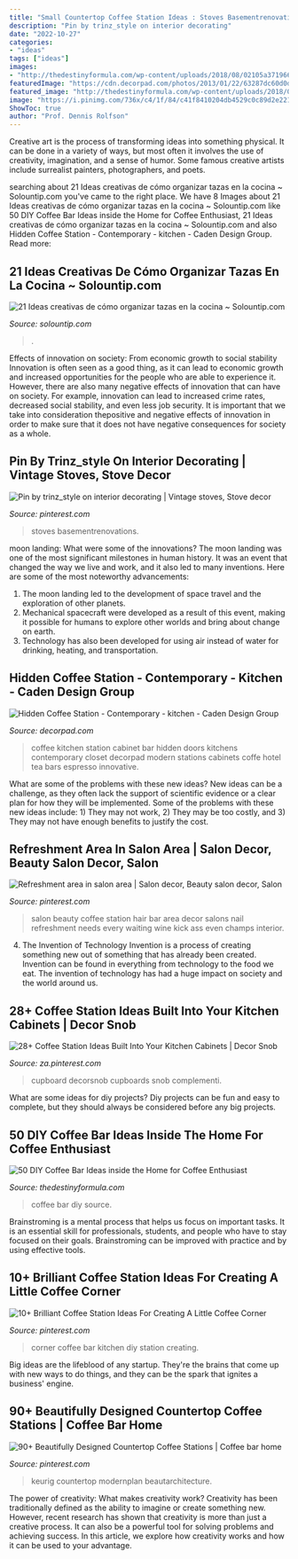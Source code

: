 ```yaml
---
title: "Small Countertop Coffee Station Ideas : Stoves Basementrenovations"
description: "Pin by trinz_style on interior decorating"
date: "2022-10-27"
categories:
- "ideas"
tags: ["ideas"]
images:
- "http://thedestinyformula.com/wp-content/uploads/2018/08/02105a37196689f52e9f0f11cf5f8c9d.jpg"
featuredImage: "https://cdn.decorpad.com/photos/2013/01/22/63287dc60d0d.jpeg"
featured_image: "http://thedestinyformula.com/wp-content/uploads/2018/08/02105a37196689f52e9f0f11cf5f8c9d.jpg"
image: "https://i.pinimg.com/736x/c4/1f/84/c41f8410204db4529c0c89d2e2219245.jpg"
ShowToc: true
author: "Prof. Dennis Rolfson"
---
```



Creative art is the process of transforming ideas into something physical. It can be done in a variety of ways, but most often it involves the use of creativity, imagination, and a sense of humor. Some famous creative artists include surrealist painters, photographers, and poets.

	

		
searching about 21 Ideas creativas de cómo organizar tazas en la cocina ~ Solountip.com you've came to the right place. We have 8 Images about 21 Ideas creativas de cómo organizar tazas en la cocina ~ Solountip.com like 50 DIY Coffee Bar Ideas inside the Home for Coffee Enthusiast, 21 Ideas creativas de cómo organizar tazas en la cocina ~ Solountip.com and also Hidden Coffee Station - Contemporary - kitchen - Caden Design Group. Read more:
		
    
## 21 Ideas Creativas De Cómo Organizar Tazas En La Cocina ~ Solountip.com

<img loading=lazy src="https://3.bp.blogspot.com/-92yUj3cGdfw/WyBwgyHwCLI/AAAAAAAA4_0/Bn6gzOKm8o4hQxQTTlEHNgjLA9Zq1O_lACLcBGAs/s1600/ideas-organizar-tazas-en-la-cocina9.jpg" onerror="this.onerror=null;this.src='https://tse1.mm.bing.net/th?id=OIP.4Zrzx1fIZLJ-Oet_T7goDwHaJ6&amp;pid=15.1';" alt="21 Ideas creativas de cómo organizar tazas en la cocina ~ Solountip.com">

_Source: solountip.com_

>. 

	

Effects of innovation on society: From economic growth to social stability
Innovation is often seen as a good thing, as it can lead to economic growth and increased opportunities for the people who are able to experience it. However, there are also many negative effects of innovation that can have on society. For example, innovation can lead to increased crime rates, decreased social stability, and even less job security. It is important that we take into consideration thepositive and negative effects of innovation in order to make sure that it does not have negative consequences for society as a whole.

    
## Pin By Trinz_style On Interior Decorating | Vintage Stoves, Stove Decor

<img loading=lazy src="https://i.pinimg.com/originals/43/47/bb/4347bb0101ee1b9d7b14398fed5f243d.jpg" onerror="this.onerror=null;this.src='https://tse4.mm.bing.net/th?id=OIP.teNtOX4lHc5HHC4jnN00uQHaJ4&amp;pid=15.1';" alt="Pin by trinz_style on interior decorating | Vintage stoves, Stove decor">

_Source: pinterest.com_

>stoves basementrenovations. 

	

moon landing: What were some of the innovations?
The moon landing was one of the most significant milestones in human history. It was an event that changed the way we live and work, and it also led to many inventions. Here are some of the most noteworthy advancements: 
1) The moon landing led to the development of space travel and the exploration of other planets. 
2) Mechanical spacecraft were developed as a result of this event, making it possible for humans to explore other worlds and bring about change on earth. 
3) Technology has also been developed for using air instead of water for drinking, heating, and transportation.

    
## Hidden Coffee Station - Contemporary - Kitchen - Caden Design Group

<img loading=lazy src="https://cdn.decorpad.com/photos/2013/01/22/63287dc60d0d.jpeg" onerror="this.onerror=null;this.src='https://tse1.mm.bing.net/th?id=OIP.bszBDcj7Q_vtpEk_0qGofAHaLH&amp;pid=15.1';" alt="Hidden Coffee Station - Contemporary - kitchen - Caden Design Group">

_Source: decorpad.com_

>coffee kitchen station cabinet bar hidden doors kitchens contemporary closet decorpad modern stations cabinets coffe hotel tea bars espresso innovative. 

	

What are some of the problems with these new ideas?
New ideas can be a challenge, as they often lack the support of scientific evidence or a clear plan for how they will be implemented. Some of the problems with these new ideas include: 1) They may not work, 2) They may be too costly, and 3) They may not have enough benefits to justify the cost.

    
## Refreshment Area In Salon Area | Salon Decor, Beauty Salon Decor, Salon

<img loading=lazy src="https://i.pinimg.com/736x/89/b6/ca/89b6cadc81fd4d05461d9cf9b0adf9e9--beauty-bar-salon-salon-bar.jpg" onerror="this.onerror=null;this.src='https://tse4.mm.bing.net/th?id=OIP.2ibpLInDc60JOAqM_HwjNQHaLH&amp;pid=15.1';" alt="Refreshment area in salon area | Salon decor, Beauty salon decor, Salon">

_Source: pinterest.com_

>salon beauty coffee station hair bar area decor salons nail refreshment needs every waiting wine kick ass even champs interior. 

	

4. The Invention of Technology
Invention is a process of creating something new out of something that has already been created. Invention can be found in everything from technology to the food we eat. The invention of technology has had a huge impact on society and the world around us.

    
## 28+ Coffee Station Ideas Built Into Your Kitchen Cabinets | Decor Snob

<img loading=lazy src="https://i.pinimg.com/736x/e0/5f/28/e05f28f4147aca05dfcd503feaf9018a.jpg" onerror="this.onerror=null;this.src='https://tse4.mm.bing.net/th?id=OIP.D2kZDkWhcSwrf0VqcZL4cwHaLi&amp;pid=15.1';" alt="28+ Coffee Station Ideas Built Into Your Kitchen Cabinets | Decor Snob">

_Source: za.pinterest.com_

>cupboard decorsnob cupboards snob complementi. 

	

What are some ideas for diy projects?
Diy projects can be fun and easy to complete, but they should always be considered before any big projects.

    
## 50 DIY Coffee Bar Ideas Inside The Home For Coffee Enthusiast

<img loading=lazy src="http://thedestinyformula.com/wp-content/uploads/2018/08/02105a37196689f52e9f0f11cf5f8c9d.jpg" onerror="this.onerror=null;this.src='https://tse1.mm.bing.net/th?id=OIP.C6n60oD-K-WrS4lV9IOttgHaJ3&amp;pid=15.1';" alt="50 DIY Coffee Bar Ideas inside the Home for Coffee Enthusiast">

_Source: thedestinyformula.com_

>coffee bar diy source. 

	

Brainstroming is a mental process that helps us focus on important tasks. It is an essential skill for professionals, students, and people who have to stay focused on their goals. Brainstroming can be improved with practice and by using effective tools.

    
## 10+ Brilliant Coffee Station Ideas For Creating A Little Coffee Corner

<img loading=lazy src="https://i.pinimg.com/736x/6d/ef/23/6def23cc5877ffef69a67a5ace282a89.jpg" onerror="this.onerror=null;this.src='https://tse1.mm.bing.net/th?id=OIP.WlpkAdIfyrmJ5n0oNDU4JwHaLH&amp;pid=15.1';" alt="10+ Brilliant Coffee Station Ideas For Creating A Little Coffee Corner">

_Source: pinterest.com_

>corner coffee bar kitchen diy station creating. 

	

Big ideas are the lifeblood of any startup. They're the brains that come up with new ways to do things, and they can be the spark that ignites a business' engine.

    
## 90+ Beautifully Designed Countertop Coffee Stations | Coffee Bar Home

<img loading=lazy src="https://i.pinimg.com/736x/c4/1f/84/c41f8410204db4529c0c89d2e2219245.jpg" onerror="this.onerror=null;this.src='https://tse4.mm.bing.net/th?id=OIP.82AtremA2KY6VmBiuJOk5QHaJP&amp;pid=15.1';" alt="90+ Beautifully Designed Countertop Coffee Stations | Coffee bar home">

_Source: pinterest.com_

>keurig countertop modernplan beautarchitecture. 

	

The power of creativity: What makes creativity work?
Creativity has been traditionally defined as the ability to imagine or create something new. However, recent research has shown that creativity is more than just a creative process. It can also be a powerful tool for solving problems and achieving success. In this article, we explore how creativity works and how it can be used to your advantage.

